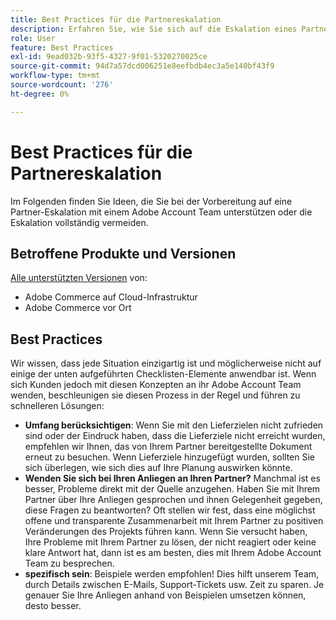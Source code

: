 ```yaml
---
title: Best Practices für die Partnereskalation
description: Erfahren Sie, wie Sie sich auf die Eskalation eines Partnerproblems mit einem Adobe Adobe Account Team vorbereiten oder wie Sie eine Eskalation vermeiden können.
role: User
feature: Best Practices
exl-id: 9ead032b-93f5-4327-9f01-5320270025ce
source-git-commit: 94d7a57dcd006251e8eefbdb4ec3a5e140bf43f9
workflow-type: tm+mt
source-wordcount: '276'
ht-degree: 0%

---
```


# Best Practices für die Partnereskalation

Im Folgenden finden Sie Ideen, die Sie bei der Vorbereitung auf eine Partner-Eskalation mit einem Adobe Account Team unterstützen oder die Eskalation vollständig vermeiden.

## Betroffene Produkte und Versionen

[Alle unterstützten Versionen](../../../release/versions.md) von:

* Adobe Commerce auf Cloud-Infrastruktur
* Adobe Commerce vor Ort

## Best Practices

Wir wissen, dass jede Situation einzigartig ist und möglicherweise nicht auf einige der unten aufgeführten Checklisten-Elemente anwendbar ist. Wenn sich Kunden jedoch mit diesen Konzepten an ihr Adobe Account Team wenden, beschleunigen sie diesen Prozess in der Regel und führen zu schnelleren Lösungen:

* **Umfang berücksichtigen**: Wenn Sie mit den Lieferzielen nicht zufrieden sind oder der Eindruck haben, dass die Lieferziele nicht erreicht wurden, empfehlen wir Ihnen, das von Ihrem Partner bereitgestellte Dokument erneut zu besuchen. Wenn Lieferziele hinzugefügt wurden, sollten Sie sich überlegen, wie sich dies auf Ihre Planung auswirken könnte.
* **Wenden Sie sich bei Ihren Anliegen an Ihren Partner?** Manchmal ist es besser, Probleme direkt mit der Quelle anzugehen. Haben Sie mit Ihrem Partner über Ihre Anliegen gesprochen und ihnen Gelegenheit gegeben, diese Fragen zu beantworten? Oft stellen wir fest, dass eine möglichst offene und transparente Zusammenarbeit mit Ihrem Partner zu positiven Veränderungen des Projekts führen kann. Wenn Sie versucht haben, Ihre Probleme mit Ihrem Partner zu lösen, der nicht reagiert oder keine klare Antwort hat, dann ist es am besten, dies mit Ihrem Adobe Account Team zu besprechen.
* **spezifisch sein**: Beispiele werden empfohlen! Dies hilft unserem Team, durch Details zwischen E-Mails, Support-Tickets usw. Zeit zu sparen. Je genauer Sie Ihre Anliegen anhand von Beispielen umsetzen können, desto besser.
